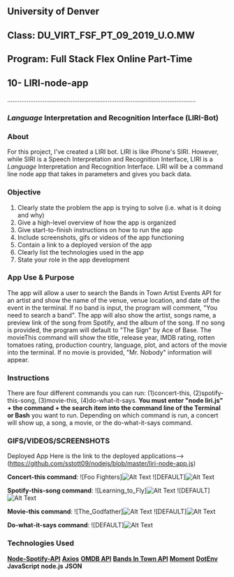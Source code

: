 ## University of Denver 
## Class: DU_VIRT_FSF_PT_09_2019_U.O.MW
## Program: Full Stack Flex Online Part-Time
## 10- LIRI-node-app
...........................................................................................................

### _Language_ Interpretation and Recognition Interface (LIRI-Bot)

### About
For this project, I've created a LIRI bot. LIRI is like iPhone's SIRI. However, while SIRI is a Speech Interpretation and Recognition Interface, LIRI is a _Language_ Interpretation and Recognition Interface. LIRI will be a command line node app that takes in parameters and gives you back data.

### Objective
1. Clearly state the problem the app is trying to solve (i.e. what is it doing and why)
2. Give a high-level overview of how the app is organized
3. Give start-to-finish instructions on how to run the app
4. Include screenshots, gifs or videos of the app functioning
5. Contain a link to a deployed version of the app
6. Clearly list the technologies used in the app
7. State your role in the app development

### App Use & Purpose
The app will allow a user to search the Bands in Town Artist Events API for an artist and show the name of the venue, venue location, and date of the event in the terminal. If no band is input, the program will comment, "You need to search a band". The app will also show the artist, songs name, a preview link of the song from Spotify, and the album of the song. If no song is provided, the program will default to "The Sign" by Ace of Base. The movieThis command will show the title, release year, IMDB rating, rotten tomatoes rating, production country, language, plot, and actors of the movie into the terminal. If no movie is provided, "Mr. Nobody" information will appear.

### Instructions
There are four different commands you can run: (1)concert-this, (2)spotify-this-song, (3)movie-this, (4)do-what-it-says. **You must enter "node liri.js" + the command + the search item into the command line of the Terminal or Bash** you want to run. Depending on which command is run, a concert will show up, a song, a movie, or the do-what-it-says command.

### GIFS/VIDEOS/SCREENSHOTS
Deployed App Here is the link to the deployed applications--> (https://github.com/sstott09/nodejs/blob/master/liri-node-app.js)

**Concert-this command**: 
![Foo Fighters]![Alt Text](https://github.com/sstott09/nodejs/blob/master/Assets/Images/spotify-this-learning_to_fly.png)
![DEFAULT]![Alt Text](https://github.com/sstott09/nodejs/blob/master/Assets/Images/concert-this-default.png)

**Spotify-this-song command**:
![Learning_to_Fly]![Alt Text](https://github.com/sstott09/nodejs/blob/master/Assets/Images/spotify-this-learning_to_fly.png)
![DEFAULT]![Alt Text](https://github.com/sstott09/nodejs/blob/master/Assets/Images/spotify-this-default.png)

**Movie-this command**:
![The_Godfather]![Alt Text](https://github.com/sstott09/nodejs/blob/master/Assets/Images/movie-this-the_godfather.png)
![DEFAULT]![Alt Text](https://github.com/sstott09/nodejs/blob/master/Assets/Images/movie-this-default.png)

**Do-what-it-says command**:
![DEFAULT]![Alt Text](https://github.com/sstott09/nodejs/blob/master/Assets/Images/do-what-it-says-default.png)

### Technologies Used
   **[Node-Spotify-API](https://www.npmjs.com/package/node-spotify-api)** 
   **[Axios](https://www.npmjs.com/package/axios)** 
     **[OMDB API](http://www.omdbapi.com)** 
     **[Bands In Town API](http://www.artists.bandsintown.com/bandsintown-api)** 
   **[Moment](https://www.npmjs.com/package/moment)** 
   **[DotEnv](https://www.npmjs.com/package/dotenv)** 
   **JavaScript**
   **node.js**
   **JSON**
